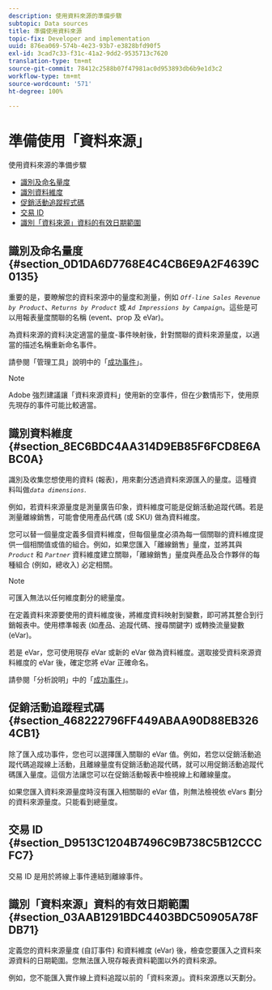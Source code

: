 ```yaml
---
description: 使用資料來源的準備步驟
subtopic: Data sources
title: 準備使用資料來源
topic-fix: Developer and implementation
uuid: 876ea069-574b-4e23-93b7-e3828bfd90f5
exl-id: 3cad7c33-f31c-41a2-9dd2-9535713c7620
translation-type: tm+mt
source-git-commit: 78412c2588b07f47981ac0d953893db6b9e1d3c2
workflow-type: tm+mt
source-wordcount: '571'
ht-degree: 100%

---
```


# 準備使用「資料來源」

使用資料來源的準備步驟

* [識別及命名量度](/help/import/c-data-sources/datasrc-preparing.md#section_0D1DA6D7768E4C4CB6E9A2F4639C0135)
* [識別資料維度](/help/import/c-data-sources/datasrc-preparing.md#section_8EC6BDC4AA314D9EB85F6FCD8E6ABC0A)
* [促銷活動追蹤程式碼](/help/import/c-data-sources/datasrc-preparing.md#section_468222796FF449ABAA90D88EB3264CB1)
* [交易 ID](/help/import/c-data-sources/datasrc-preparing.md#section_D9513C1204B7496C9B738C5B12CCCFC7)
* [識別「資料來源」資料的有效日期範圍](/help/import/c-data-sources/datasrc-preparing.md#section_03AAB1291BDC4403BDC50905A78FDB71)

## 識別及命名量度 {#section_0D1DA6D7768E4C4CB6E9A2F4639C0135}

重要的是，要瞭解您的資料來源中的量度和測量，例如 *`Off-line Sales Revenue by Product`*、*`Returns by Product`* 或 *`Ad Impressions by Campaign`*。這些是可以用報表量度關聯的名稱 (event、prop 及 eVar)。

為資料來源的資料決定適當的量度-事件映射後，針對關聯的資料來源量度，以適當的描述名稱重新命名事件。

請參閱「管理工具」說明中的「[成功事件](https://docs.adobe.com/content/help/zh-Hant/analytics/admin/admin-tools/success-events/success-event.html)」。

>[!NOTE]
>
>Adobe 強烈建議讓「資料來源資料」使用新的空事件，但在少數情形下，使用原先現存的事件可能比較適當。

## 識別資料維度 {#section_8EC6BDC4AA314D9EB85F6FCD8E6ABC0A}

識別及收集您想使用的資料 (報表)，用來劃分透過資料來源匯入的量度。這種資料叫做&#x200B;*`data dimensions`*.

例如，若資料來源量度是測量廣告印象，資料維度可能是促銷活動追蹤代碼。若是測量離線銷售，可能會使用產品代碼 (或 SKU) 做為資料維度。

您可以替一個量度定義多個資料維度，但每個量度必須為每一個關聯的資料維度提供一個相關值或值的組合。例如，如果您匯入「離線銷售」量度，並將其與&#x200B;*`Product`* 和 *`Partner`* 資料維度建立關聯，「離線銷售」量度與產品及合作夥伴的每種組合 (例如，總收入) 必定相關。

>[!NOTE]
>
>可匯入無法以任何維度劃分的總量度。

在定義資料來源要使用的資料維度後，將維度資料映射到變數，即可將其整合到行銷報表中。使用標準報表 (如產品、追蹤代碼、搜尋關鍵字) 或轉換流量變數 (eVar)。

若是 eVar，您可使用現存 eVar 或新的 eVar 做為資料維度。選取接受資料來源資料維度的 eVar 後，確定您將 eVar 正確命名。

請參閱「分析說明」中的「[成功事件](https://docs.adobe.com/content/help/en/analytics/admin/admin-tools/success-events/success-event.html)」。

## 促銷活動追蹤程式碼 {#section_468222796FF449ABAA90D88EB3264CB1}

除了匯入成功事件，您也可以選擇匯入關聯的 eVar 值。例如，若您以促銷活動追蹤代碼追蹤線上活動，且離線量度有促銷活動追蹤代碼，就可以用促銷活動追蹤代碼匯入量度。這個方法讓您可以在促銷活動報表中檢視線上和離線量度。

如果您匯入資料來源量度時沒有匯入相關聯的 eVar 值，則無法檢視依 eVars 劃分的資料來源量度。只能看到總量度。

## 交易 ID {#section_D9513C1204B7496C9B738C5B12CCCFC7}

交易 ID 是用於將線上事件連結到離線事件。

## 識別「資料來源」資料的有效日期範圍  {#section_03AAB1291BDC4403BDC50905A78FDB71}

定義您的資料來源量度 (自訂事件) 和資料維度 (eVar) 後，檢查您要匯入之資料來源資料的日期範圍。您無法匯入現存報表資料範圍以外的資料來源。

例如，您不能匯入實作線上資料追蹤以前的「資料來源」。資料來源應以天劃分。
